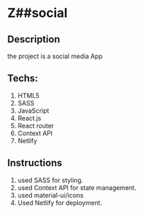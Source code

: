 # Z##social

## Description
the project is a social media App


## Techs:
1. HTML5
2. SASS
3. JavaScript
4. React.js
5. React router
6. Context API
7. Netlify

## Instructions
1. used SASS for styling.
2. used Context API for state management.
3. used material-ui/icons
4. Used Netlify for deployment.

